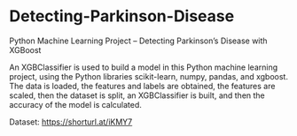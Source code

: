 # Detecting-Parkinson-Disease
Python Machine Learning Project – Detecting Parkinson’s Disease with XGBoost


An XGBClassifier is used to build a model in this Python machine learning project, using the Python libraries scikit-learn, numpy, pandas, and xgboost. The data is loaded, the features and labels are obtained, the features are scaled, then the dataset is split, an XGBClassifier is built, and then the accuracy of the model is calculated.

Dataset: https://shorturl.at/iKMY7
